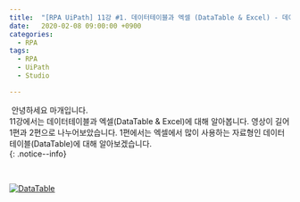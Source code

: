 ```yaml
---
title:  "[RPA UiPath] 11강 #1. 데이터테이블과 엑셀 (DataTable & Excel) - 데이터테이블을 알아보자 !!"
date:   2020-02-08 09:00:00 +0900
categories:
  - RPA
tags:
  - RPA
  - UiPath
  - Studio

---
```


&nbsp;안녕하세요 마개입니다.  
11강에서는 데이터테이블과 엑셀(DataTable & Excel)에 대해 알아봅니다. 영상이 길어 1편과 2편으로 나누어보았습니다. 1편에서는 엑셀에서 많이 사용하는 자료형인 데이터테이블(DataTable)에 대해 알아보겠습니다.  
{: .notice--info}

<br>

[![DataTable](http://img.youtube.com/vi/nqxie-V1lpQ/maxresdefault.jpg)](https://www.youtube.com/watch?v=nqxie-V1lpQ)
